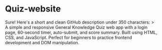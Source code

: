 # Quiz-website
Sure! Here's a short and clean GitHub description under 350 characters:  > A simple and responsive General Knowledge Quiz web app with a login page, 60-second timer, auto-submit, and score summary. Built using HTML, CSS, and JavaScript. Perfect for beginners to practice frontend development and DOM manipulation.
